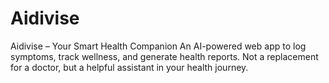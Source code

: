 # Aidivise
Aidivise – Your Smart Health Companion An AI-powered web app to log symptoms, track wellness, and generate health reports. Not a replacement for a doctor, but a helpful assistant in your health journey.
